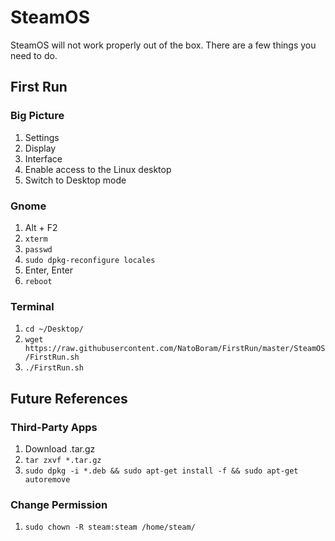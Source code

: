 # SteamOS

SteamOS will not work properly out of the box. There are a few things you need to do.

## First Run

### Big Picture

1. Settings
2. Display
3. Interface
4. Enable access to the Linux desktop
5. Switch to Desktop mode

### Gnome

1. Alt + F2
2. `xterm`
3. `passwd`
4. `sudo dpkg-reconfigure locales`
5. Enter, Enter
6. `reboot`

### Terminal

1. `cd ~/Desktop/`
2. `wget https://raw.githubusercontent.com/NatoBoram/FirstRun/master/SteamOS/FirstRun.sh`
3. `./FirstRun.sh`

## Future References

### Third-Party Apps

1. Download .tar.gz
2. `tar zxvf *.tar.gz`
3. `sudo dpkg -i *.deb && sudo apt-get install -f && sudo apt-get autoremove`

### Change Permission

1. `sudo chown -R steam:steam /home/steam/`
